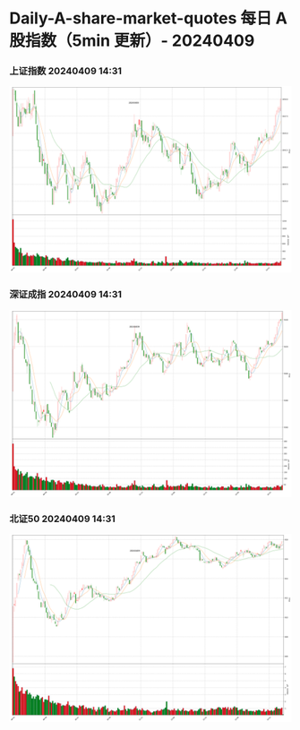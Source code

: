 
# Daily-A-share-market-quotes 每日 A 股指数（5min 更新）- 20240409

### 上证指数 20240409 14:31
![](./fig/2024/4/20240409-sh000001.png)

### 深证成指 20240409 14:31
![](./fig/2024/4/20240409-sz399001.png)

### 北证50 20240409 14:31
![](./fig/2024/4/20240409-bj899050.png)
